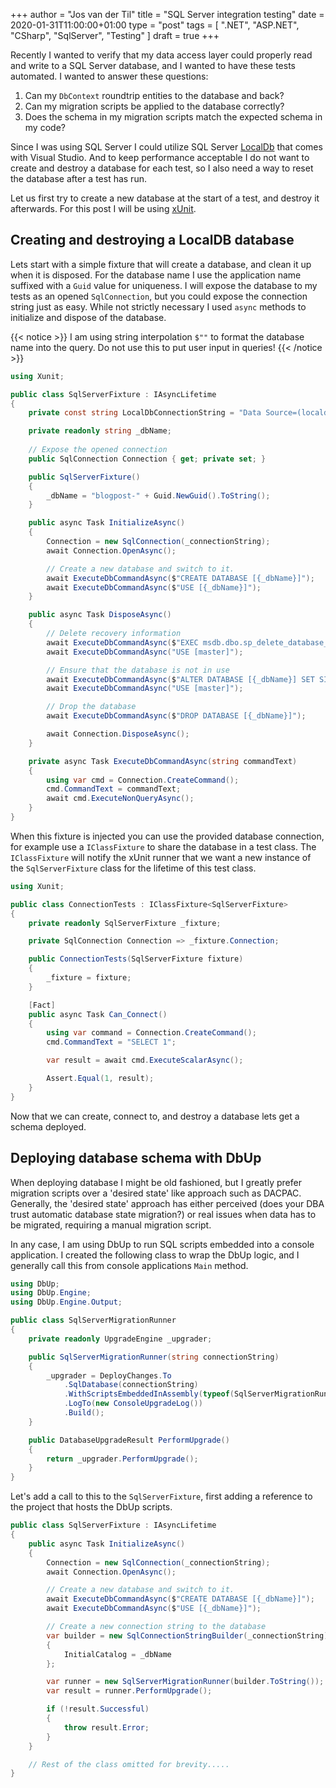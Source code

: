 +++
author = "Jos van der Til"
title = "SQL Server integration testing"
date  = 2020-01-31T11:00:00+01:00
type = "post"
tags = [ ".NET", "ASP.NET", "CSharp", "SqlServer", "Testing" ]
draft = true
+++

Recently I wanted to verify that my data access layer could properly read and write to a SQL Server database, and I wanted to have these tests automated.
I wanted to answer these questions:
1. Can my `DbContext` roundtrip entities to the database and back?
2. Can my migration scripts be applied to the database correctly?
3. Does the schema in my migration scripts match the expected schema in my code?

Since I was using SQL Server I could utilize SQL Server [LocalDb](https://docs.microsoft.com/en-us/sql/database-engine/configure-windows/sql-server-express-localdb) 
that comes with Visual Studio.
And to keep performance acceptable I do not want to create and destroy a database for each test, so I also need a way to reset the database after a test has run.

Let us first try to create a new database at the start of a test, and destroy it afterwards. For this post I will be using [xUnit](https://github.com/xunit/xunit).

## Creating and destroying a LocalDB database

Lets start with a simple fixture that will create a database, and clean it up when it is disposed.
For the database name I use the application name suffixed with a `Guid` value for uniqueness.
I will expose the database to my tests as an opened `SqlConnection`, but you could expose the connection string just as easy.
While not strictly necessary I used `async` methods to initialize and dispose of the database.

{{< notice >}}
I am using string interpolation `$""` to format the database name into the query. 
Do not use this to put user input in queries!
{{< /notice >}}

```cs
using Xunit;

public class SqlServerFixture : IAsyncLifetime
{
    private const string LocalDbConnectionString = "Data Source=(localdb)\\MSSQLLocalDB; Integrated Security=True;";

    private readonly string _dbName;    
    
    // Expose the opened connection
    public SqlConnection Connection { get; private set; }

    public SqlServerFixture()
    {
        _dbName = "blogpost-" + Guid.NewGuid().ToString();
    }

    public async Task InitializeAsync()
    {
        Connection = new SqlConnection(_connectionString);
        await Connection.OpenAsync();

        // Create a new database and switch to it.
        await ExecuteDbCommandAsync($"CREATE DATABASE [{_dbName}]");
        await ExecuteDbCommandAsync($"USE [{_dbName}]");
    }

    public async Task DisposeAsync()
    {
        // Delete recovery information
        await ExecuteDbCommandAsync($"EXEC msdb.dbo.sp_delete_database_backuphistory @database_name = N'{_dbName}'");
        await ExecuteDbCommandAsync("USE [master]");

        // Ensure that the database is not in use
        await ExecuteDbCommandAsync($"ALTER DATABASE [{_dbName}] SET SINGLE_USER WITH ROLLBACK IMMEDIATE");
        await ExecuteDbCommandAsync("USE [master]");

        // Drop the database
        await ExecuteDbCommandAsync($"DROP DATABASE [{_dbName}]");

        await Connection.DisposeAsync();
    }

    private async Task ExecuteDbCommandAsync(string commandText)
    {
        using var cmd = Connection.CreateCommand();
        cmd.CommandText = commandText;
        await cmd.ExecuteNonQueryAsync();
    }
}
```

When this fixture is injected you can use the provided database connection, for example use a `IClassFixture` to share the database in a test class.
The `IClassFixture` will notify the xUnit runner that we want a new instance of the `SqlServerFixture` class for the lifetime of this test class.

```cs
using Xunit;

public class ConnectionTests : IClassFixture<SqlServerFixture>
{
    private readonly SqlServerFixture _fixture;

    private SqlConnection Connection => _fixture.Connection;

    public ConnectionTests(SqlServerFixture fixture)
    {
        _fixture = fixture;
	}

    [Fact]
    public async Task Can_Connect()
    {
        using var command = Connection.CreateCommand();
        cmd.CommandText = "SELECT 1";

        var result = await cmd.ExecuteScalarAsync();

        Assert.Equal(1, result);
	}
}
```

Now that we can create, connect to, and destroy a database lets get a schema deployed.

## Deploying database schema with DbUp
When deploying database I might be old fashioned, but I greatly prefer migration scripts over a 'desired state' like approach such as DACPAC.
Generally, the 'desired state' approach has either perceived (does your DBA trust automatic database state migration?) or real issues when data has to be migrated, requiring a manual migration script.

In any case, I am using DbUp to run SQL scripts embedded into a console application.
I created the following class to wrap the DbUp logic, and I generally call this from console applications `Main` method.

```cs
using DbUp;
using DbUp.Engine;
using DbUp.Engine.Output;

public class SqlServerMigrationRunner
{
    private readonly UpgradeEngine _upgrader;

    public SqlServerMigrationRunner(string connectionString)
    {
        _upgrader = DeployChanges.To
            .SqlDatabase(connectionString)
            .WithScriptsEmbeddedInAssembly(typeof(SqlServerMigrationRunner).Assembly)
            .LogTo(new ConsoleUpgradeLog())
            .Build();
    }

    public DatabaseUpgradeResult PerformUpgrade()
    {
        return _upgrader.PerformUpgrade();
    }
}
```

Let's add a call to this to the `SqlServerFixture`, first adding a reference to the project that hosts the DbUp scripts.

```cs
public class SqlServerFixture : IAsyncLifetime
{
    public async Task InitializeAsync()
    {
        Connection = new SqlConnection(_connectionString);
        await Connection.OpenAsync();

        // Create a new database and switch to it.
        await ExecuteDbCommandAsync($"CREATE DATABASE [{_dbName}]");
        await ExecuteDbCommandAsync($"USE [{_dbName}]");

        // Create a new connection string to the database
        var builder = new SqlConnectionStringBuilder(_connectionString)
        {
            InitialCatalog = _dbName
        };

        var runner = new SqlServerMigrationRunner(builder.ToString());
        var result = runner.PerformUpgrade();

        if (!result.Successful)
        {
            throw result.Error;  
		}
    }

    // Rest of the class omitted for brevity.....
}
```